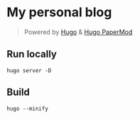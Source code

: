 # My personal blog 
> Powered by [Hugo](https://github.com/gohugoio/hugo) & [Hugo PaperMod](https://github.com/adityatelange/hugo-PaperMod)

## Run locally
```shell
hugo server -D
```

## Build
```shell
hugo --minify
```